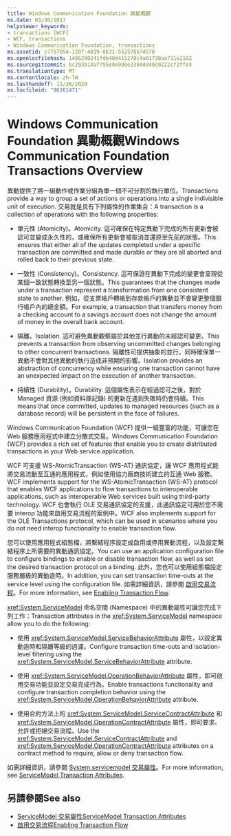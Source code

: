 ```yaml
---
title: Windows Communication Foundation 異動概觀
ms.date: 03/30/2017
helpviewer_keywords:
- transactions [WCF]
- WCF, transactions
- Windows Communication Foundation, transactions
ms.assetid: c7757854-1207-4019-8b31-552578b7d570
ms.openlocfilehash: 1486290241fdb40d415278c4a01738aa711e2182
ms.sourcegitcommit: bc293b14af795e0e999e3304dd40c0222cf2ffe4
ms.translationtype: MT
ms.contentlocale: zh-TW
ms.lasthandoff: 11/26/2020
ms.locfileid: "96261471"
---
```

# <a name="windows-communication-foundation-transactions-overview"></a><span data-ttu-id="c8b27-102">Windows Communication Foundation 異動概觀</span><span class="sxs-lookup"><span data-stu-id="c8b27-102">Windows Communication Foundation Transactions Overview</span></span>

<span data-ttu-id="c8b27-103">異動提供了將一組動作或作業分組為單一個不可分割的執行單位。</span><span class="sxs-lookup"><span data-stu-id="c8b27-103">Transactions provide a way to group a set of actions or operations into a single indivisible unit of execution.</span></span> <span data-ttu-id="c8b27-104">交易就是具有下列屬性的作業集合：</span><span class="sxs-lookup"><span data-stu-id="c8b27-104">A transaction is a collection of operations with the following properties:</span></span>  
  
- <span data-ttu-id="c8b27-105">單元性 (Atomicity)。</span><span class="sxs-lookup"><span data-stu-id="c8b27-105">Atomicity.</span></span> <span data-ttu-id="c8b27-106">這可確保在特定異動下完成的所有更新會被認可並變成永久性的，或確保所有更新會被取消並還原至先前的狀態。</span><span class="sxs-lookup"><span data-stu-id="c8b27-106">This ensures that either all of the updates completed under a specific transaction are committed and made durable or they are all aborted and rolled back to their previous state.</span></span>  
  
- <span data-ttu-id="c8b27-107">一致性 (Consistency)。</span><span class="sxs-lookup"><span data-stu-id="c8b27-107">Consistency.</span></span> <span data-ttu-id="c8b27-108">這可保證在異動下完成的變更會呈現從某個一致狀態轉換至另一個狀態。</span><span class="sxs-lookup"><span data-stu-id="c8b27-108">This guarantees that the changes made under a transaction represent a transformation from one consistent state to another.</span></span> <span data-ttu-id="c8b27-109">例如，從支票帳戶轉帳到存款帳戶的異動並不會變更整個銀行帳戶內的總金額。</span><span class="sxs-lookup"><span data-stu-id="c8b27-109">For example, a transaction that transfers money from a checking account to a savings account does not change the amount of money in the overall bank account.</span></span>  
  
- <span data-ttu-id="c8b27-110">隔離。</span><span class="sxs-lookup"><span data-stu-id="c8b27-110">Isolation.</span></span> <span data-ttu-id="c8b27-111">這可避免異動觀察屬於其他並行異動的未經認可變更。</span><span class="sxs-lookup"><span data-stu-id="c8b27-111">This prevents a transaction from observing uncommitted changes belonging to other concurrent transactions.</span></span> <span data-ttu-id="c8b27-112">隔離性可提供抽象的並行，同時確保單一異動不會對其他異動的執行造成非預期的影響。</span><span class="sxs-lookup"><span data-stu-id="c8b27-112">Isolation provides an abstraction of concurrency while ensuring one transaction cannot have an unexpected impact on the execution of another transaction.</span></span>  
  
- <span data-ttu-id="c8b27-113">持續性 (Durability)。</span><span class="sxs-lookup"><span data-stu-id="c8b27-113">Durability.</span></span> <span data-ttu-id="c8b27-114">這個屬性表示在經過認可之後，對於 Managed 資源 (例如資料庫記錄) 的更新在遇到失敗時仍會持續。</span><span class="sxs-lookup"><span data-stu-id="c8b27-114">This means that once committed, updates to managed resources (such as a database record) will be persistent in the face of failures.</span></span>  
  
 <span data-ttu-id="c8b27-115">Windows Communication Foundation (WCF) 提供一組豐富的功能，可讓您在 Web 服務應用程式中建立分散式交易。</span><span class="sxs-lookup"><span data-stu-id="c8b27-115">Windows Communication Foundation (WCF) provides a rich set of features that enable you to create distributed transactions in your Web service application.</span></span>  
  
 <span data-ttu-id="c8b27-116">WCF 可支援 WS-AtomicTransaction (WS-AT) 通訊協定，讓 WCF 應用程式能將交易流動至互通的應用程式，例如使用協力廠商技術建立的互通 Web 服務。</span><span class="sxs-lookup"><span data-stu-id="c8b27-116">WCF implements support for the WS-AtomicTransaction (WS-AT) protocol that enables WCF applications to flow transactions to interoperable applications, such as interoperable Web services built using third-party technology.</span></span> <span data-ttu-id="c8b27-117">WCF 也會執行 OLE 交易通訊協定的支援，此通訊協定可用於您不需要 interop 功能來啟用交易流程的案例中。</span><span class="sxs-lookup"><span data-stu-id="c8b27-117">WCF also implements support for the OLE Transactions protocol, which can be used in scenarios where you do not need interop functionality to enable transaction flow.</span></span>  
  
 <span data-ttu-id="c8b27-118">您可以使用應用程式組態檔，將繫結程序設定成啟用或停用異動流程，以及設定繫結程序上所需要的異動通訊協定。</span><span class="sxs-lookup"><span data-stu-id="c8b27-118">You can use an application configuration file to configure bindings to enable or disable transaction flow, as well as set the desired transaction protocol on a binding.</span></span> <span data-ttu-id="c8b27-119">此外，您也可以使用組態檔設定服務層級的異動逾時。</span><span class="sxs-lookup"><span data-stu-id="c8b27-119">In addition, you can set transaction time-outs at the service level using the configuration file.</span></span> <span data-ttu-id="c8b27-120">如需詳細資訊，請參閱 [啟用交易流程](enabling-transaction-flow.md)。</span><span class="sxs-lookup"><span data-stu-id="c8b27-120">For more information, see [Enabling Transaction Flow](enabling-transaction-flow.md).</span></span>  
  
 <span data-ttu-id="c8b27-121"><xref:System.ServiceModel> 命名空間 (Namespace) 中的異動屬性可讓您完成下列工作：</span><span class="sxs-lookup"><span data-stu-id="c8b27-121">Transaction attributes in the <xref:System.ServiceModel> namespace allow you to do the following:</span></span>  
  
- <span data-ttu-id="c8b27-122">使用 <xref:System.ServiceModel.ServiceBehaviorAttribute> 屬性，以設定異動逾時和隔離等級的過濾。</span><span class="sxs-lookup"><span data-stu-id="c8b27-122">Configure transaction time-outs and isolation-level filtering using the <xref:System.ServiceModel.ServiceBehaviorAttribute> attribute.</span></span>  
  
- <span data-ttu-id="c8b27-123">使用 <xref:System.ServiceModel.OperationBehaviorAttribute> 屬性，即可啟用交易功能並設定交易完成行為。</span><span class="sxs-lookup"><span data-stu-id="c8b27-123">Enable transactions functionality and configure transaction completion behavior using the <xref:System.ServiceModel.OperationBehaviorAttribute> attribute.</span></span>  
  
- <span data-ttu-id="c8b27-124">使用合約方法上的 <xref:System.ServiceModel.ServiceContractAttribute> 和 <xref:System.ServiceModel.OperationContractAttribute> 屬性，即可要求、允許或拒絕交易流程。</span><span class="sxs-lookup"><span data-stu-id="c8b27-124">Use the <xref:System.ServiceModel.ServiceContractAttribute> and <xref:System.ServiceModel.OperationContractAttribute> attributes on a contract method to require, allow or deny transaction flow.</span></span>  
  
 <span data-ttu-id="c8b27-125">如需詳細資訊，請參閱 [System.servicemodel 交易屬性](servicemodel-transaction-attributes.md)。</span><span class="sxs-lookup"><span data-stu-id="c8b27-125">For more information, see [ServiceModel Transaction Attributes](servicemodel-transaction-attributes.md).</span></span>  
  
## <a name="see-also"></a><span data-ttu-id="c8b27-126">另請參閱</span><span class="sxs-lookup"><span data-stu-id="c8b27-126">See also</span></span>

- [<span data-ttu-id="c8b27-127">ServiceModel 交易屬性</span><span class="sxs-lookup"><span data-stu-id="c8b27-127">ServiceModel Transaction Attributes</span></span>](servicemodel-transaction-attributes.md)
- [<span data-ttu-id="c8b27-128">啟用交易流程</span><span class="sxs-lookup"><span data-stu-id="c8b27-128">Enabling Transaction Flow</span></span>](enabling-transaction-flow.md)
